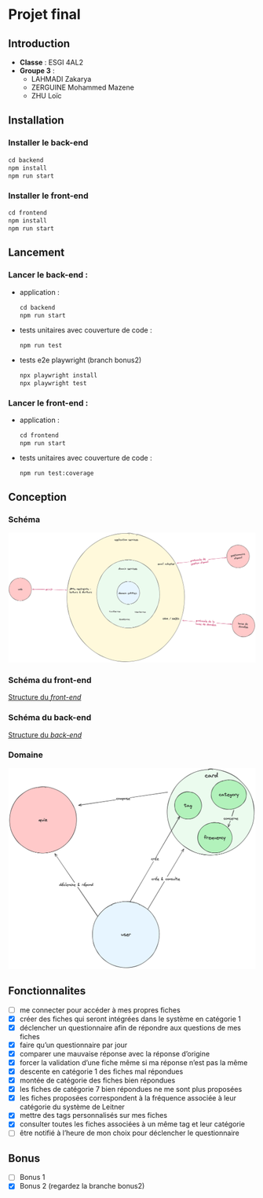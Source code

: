 # Projet final

## Introduction
- **Classe** : ESGI 4AL2
- **Groupe 3** :
  - LAHMADI Zakarya
  - ZERGUINE Mohammed Mazene
  - ZHU Loïc

## Installation
### Installer le back-end
```
cd backend
npm install
npm run start
```

### Installer le front-end
```
cd frontend
npm install
npm run start
```
  
## Lancement
### Lancer le back-end :
- application :
  ```
  cd backend
  npm run start
  ```
- tests unitaires avec couverture de code :
  ```
  npm run test
  ```

- tests e2e playwright (branch bonus2)
  ```
  npx playwright install 
  npx playwright test
  ```
  
### Lancer le front-end :
- application :
  ```
  cd frontend
  npm run start
  ```
- tests unitaires avec couverture de code :
  ```
  npm run test:coverage
  ```

## Conception
### Schéma
![](docs/schemas/clean_code-hexa.png)

### Schéma du front-end
[Structure du _front-end_](frontend/README.md#project-architecture)

### Schéma du back-end
[Structure du _back-end_](backend/README.md#project-architecture)

### Domaine
![](docs/schemas/clean_code-domain.png)

## Fonctionnalites
- [ ] me connecter pour accéder à mes propres fiches
- [X] créer des fiches qui seront intégrées dans le système en catégorie 1
- [X] déclencher un questionnaire afin de répondre aux questions de mes fiches
- [X] faire qu’un questionnaire par jour
- [X] comparer une mauvaise réponse avec la réponse d’origine
- [X] forcer la validation d’une fiche même si ma réponse n’est pas la même
- [X] descente en catégorie 1 des fiches mal répondues
- [X] montée de catégorie des fiches bien répondues
- [X] les fiches de catégorie 7 bien répondues ne me sont plus proposées
- [X] les fiches proposées correspondent à la fréquence associée à leur catégorie du système de Leitner
- [X] mettre des tags personnalisés sur mes fiches
- [X] consulter toutes les fiches associées à un même tag et leur catégorie
- [ ] être notifié à l’heure de mon choix pour déclencher le questionnaire

## Bonus
- [ ] Bonus 1
- [X] Bonus 2 (regardez la branche bonus2)
